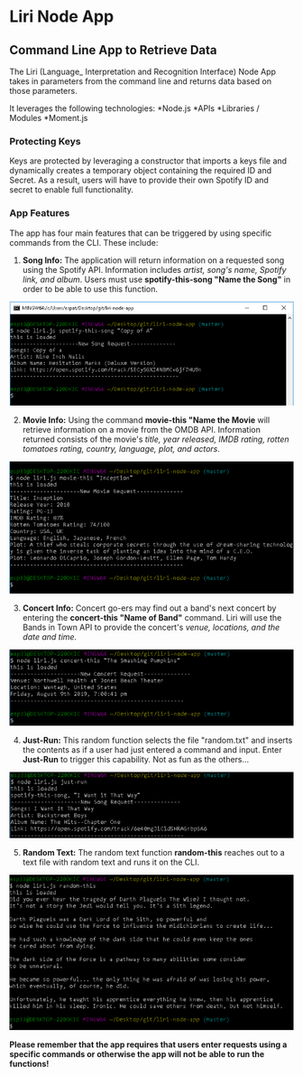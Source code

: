 # Liri Node App

## Command Line App to Retrieve Data

The Liri (Language_ Interpretation and Recognition Interface) Node App takes in parameters from the command line and returns data based on those parameters. 

It leverages the following technologies:
*Node.js
*APIs
*Libraries / Modules
*Moment.js

### Protecting Keys
Keys are protected by leveraging a constructor that imports a keys file and dynamically creates a temporary object containing the required ID and Secret. As a result, users will have to provide their own Spotify ID and secret to enable full functionality.

### App Features
The app has four main features that can be triggered by using specific commands from the CLI. These include:

1. **Song Info:** The application will return information on a requested song using the Spotify API. Information includes *artist, song's name, Spotify link, and album*. Users must use **spotify-this-song "Name the Song"** in order to be able to use this function.

![Spotify-This-Song-Example](/ScreenCaps/SpotifyThisSongExample.PNG)

2. **Movie Info:** Using the command **movie-this "Name the Movie** will retrieve information on a movie from the OMDB API. Information returned consists of the movie's *title, year released, IMDB rating, rotten tomatoes rating, country, language, plot, and actors*. 

![Movie-This-Example](/ScreenCaps/MovieThisExample.PNG)

3. **Concert Info:** Concert go-ers may find out a band's next concert by entering the **concert-this "Name of Band"** command. Liri will use the Bands in Town API to provide the concert's *venue, locations, and the date and time.*

![Concert-This-Example](/ScreenCaps/ConcertThisExample.PNG)

4. **Just-Run:** This random function selects the file "random.txt" and inserts the contents as if a user had just entered a command and input. Enter **Just-Run** to trigger this capability. Not as fun as the others...

![Just-Run-Example](/ScreenCaps/JustRunExample.PNG)

5. **Random Text:** The random text function **random-this** reaches out to a text file with random text and runs it on the CLI.

![Random-This-Example](/ScreenCaps/RandomThisExample.PNG)

**Please remember that the app requires that users enter requests using a specific commands or otherwise the app will not be able to run the functions!**
